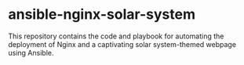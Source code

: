 # ansible-nginx-solar-system
This repository contains the code and playbook for automating the deployment of Nginx and a captivating solar system-themed webpage using Ansible.
